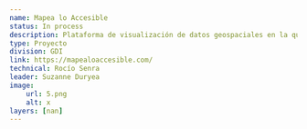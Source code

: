 ```yaml
---
name: Mapea lo Accesible
status: In process
description: Plataforma de visualización de datos geospaciales en la que se mostrarán 3 tipos de información 1) datos censales permiten identificar dónde y en qué condiciones viven las personas con discapacidad; 2) datos administrativos permite identificar dónde se ubican los servicios de certificación, rehabilitación y atención a personas con discapacidad; y 3) datos generados por la ciudadanía permite mostrar la ubicación y características de accesibilidad de infraestructura pública.
type: Proyecto
division: GDI
link: https://mapealoaccesible.com/
technical: Rocío Senra
leader: Suzanne Duryea
image: 
    url: 5.png
    alt: x
layers: [nan]
---
```

    